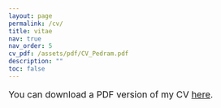 ```yaml
---
layout: page
permalink: /cv/
title: vitae
nav: true
nav_order: 5
cv_pdf: /assets/pdf/CV_Pedram.pdf
description: ""
toc: false
---
```


<div style="margin-top: 1em; font-size: 1.1rem;">
  You can download a PDF version of my CV <a href="/assets/pdf/CV_Pedram.pdf" target="_blank">here</a>.
</div>


